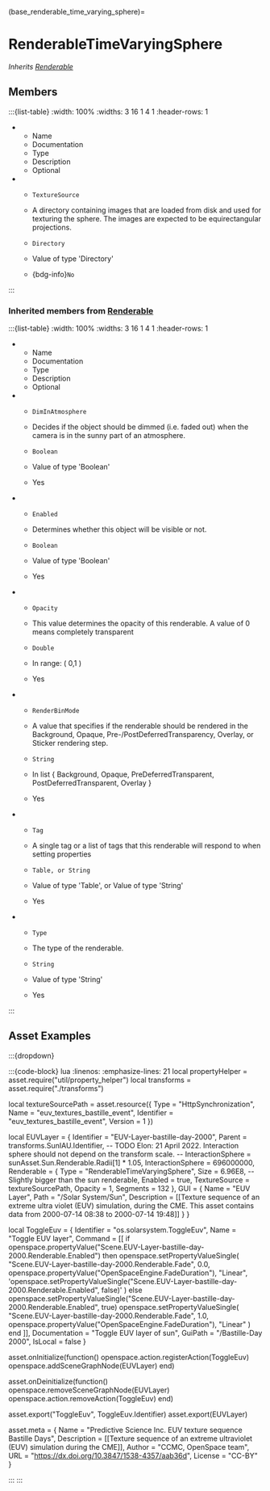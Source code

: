 



(base_renderable_time_varying_sphere)=
# RenderableTimeVaryingSphere

_Inherits [Renderable](#renderable)_




## Members


:::{list-table}
:width: 100%
:widths: 3 16 1 4 1
:header-rows: 1
*   - Name
    - Documentation
    - Type
    - Description
    - Optional

*   - `TextureSource`
    - A directory containing images that are loaded from disk and used for texturing the sphere. The images are expected to be equirectangular projections.
    - `Directory`
    
    - Value of type 'Directory' 
    
    - {bdg-info}`No`
    
:::



### Inherited members from [Renderable](#renderable)

:::{list-table}
:width: 100%
:widths: 3 16 1 4 1
:header-rows: 1
*   - Name
    - Documentation
    - Type
    - Description
    - Optional

*   - `DimInAtmosphere`
    - Decides if the object should be dimmed (i.e. faded out) when the camera is in the sunny part of an atmosphere.
    - `Boolean`
    
    - Value of type 'Boolean' 
    
    - Yes
    
*   - `Enabled`
    - Determines whether this object will be visible or not.
    - `Boolean`
    
    - Value of type 'Boolean' 
    
    - Yes
    
*   - `Opacity`
    - This value determines the opacity of this renderable. A value of 0 means completely transparent
    - `Double`
    
    - In range: ( 0,1 ) 
    
    - Yes
    
*   - `RenderBinMode`
    - A value that specifies if the renderable should be rendered in the Background, Opaque, Pre-/PostDeferredTransparency, Overlay, or Sticker rendering step.
    - `String`
    
    - In list { Background, Opaque, PreDeferredTransparent, PostDeferredTransparent, Overlay } 
    
    - Yes
    
*   - `Tag`
    - A single tag or a list of tags that this renderable will respond to when setting properties
    - `Table, or String`
    
    - Value of type 'Table', or Value of type 'String' 
    
    - Yes
    
*   - `Type`
    - The type of the renderable.
    - `String`
    
    - Value of type 'String' 
    
    - Yes
    
:::








## Asset Examples


:::{dropdown} 

:::{code-block} lua
:linenos:
:emphasize-lines: 21
local propertyHelper = asset.require("util/property_helper")
local transforms = asset.require("./transforms")



local textureSourcePath = asset.resource({
  Type = "HttpSynchronization",
  Name = "euv_textures_bastille_event",
  Identifier = "euv_textures_bastille_event",
  Version = 1
})


local EUVLayer = {
  Identifier = "EUV-Layer-bastille-day-2000",
  Parent = transforms.SunIAU.Identifier,
  -- TODO Elon: 21 April 2022. Interaction sphere should not depend on the transform scale.
  -- InteractionSphere = sunAsset.Sun.Renderable.Radii[1] * 1.05,
  InteractionSphere = 696000000,
  Renderable = {
    Type = "RenderableTimeVaryingSphere",
    Size = 6.96E8, -- Slightly bigger than the sun renderable,
    Enabled = true,
    TextureSource = textureSourcePath,
    Opacity = 1,
    Segments = 132
  },
  GUI = {
    Name = "EUV Layer",
    Path = "/Solar System/Sun",
    Description = [[Texture sequence of an extreme ultra violet (EUV) simulation, during
      the CME. This asset contains data from 2000-07-14 08:38 to 2000-07-14 19:48]]
  }
}

local ToggleEuv = {
  Identifier = "os.solarsystem.ToggleEuv",
  Name = "Toggle EUV layer",
  Command = [[
    if openspace.propertyValue("Scene.EUV-Layer-bastille-day-2000.Renderable.Enabled") then
      openspace.setPropertyValueSingle(
        "Scene.EUV-Layer-bastille-day-2000.Renderable.Fade",
        0.0,
        openspace.propertyValue("OpenSpaceEngine.FadeDuration"),
        "Linear",
        'openspace.setPropertyValueSingle("Scene.EUV-Layer-bastille-day-2000.Renderable.Enabled", false)'
      )
    else
      openspace.setPropertyValueSingle("Scene.EUV-Layer-bastille-day-2000.Renderable.Enabled", true)
      openspace.setPropertyValueSingle(
        "Scene.EUV-Layer-bastille-day-2000.Renderable.Fade",
        1.0,
        openspace.propertyValue("OpenSpaceEngine.FadeDuration"),
        "Linear"
      )
    end
  ]],
  Documentation = "Toggle EUV layer of sun",
  GuiPath = "/Bastille-Day 2000",
  IsLocal = false
}


asset.onInitialize(function()
  openspace.action.registerAction(ToggleEuv)
  openspace.addSceneGraphNode(EUVLayer)
end)

asset.onDeinitialize(function()
  openspace.removeSceneGraphNode(EUVLayer)
  openspace.action.removeAction(ToggleEuv)
end)

asset.export("ToggleEuv", ToggleEuv.Identifier)
asset.export(EUVLayer)



asset.meta = {
  Name = "Predictive Science Inc. EUV texture sequence Bastille Days",
  Description = [[Texture sequence of an extreme ultraviolet (EUV) simulation during the CME]],
  Author = "CCMC, OpenSpace team",
  URL = "https://dx.doi.org/10.3847/1538-4357/aab36d",
  License = "CC-BY"
}

:::
:::


